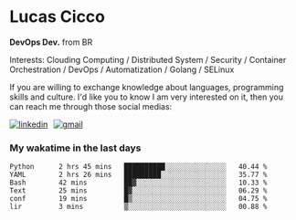 # Lucas Cicco

**DevOps Dev.** from BR

Interests: Clouding Computing / Distributed System / Security / Container Orchestration / DevOps / Automatization / Golang / SELinux

If you are willing to exchange knowledge about languages, programming skills and culture. I'd like you to know I am very interested on it, then you can reach me through those social medias:

<div style="display: flex; align-items: center; gap: 10px;">
  <a href="https://www.linkedin.com/in/lucas-vitor-de-cicco" target="_blank">
    <img
      src="https://img.shields.io/badge/-LinkedIn-%230077B5?style=for-the-badge&logo=linkedin&logoColor=white"
      alt="linkedin"
      target="_blank" 
    />
  </a>
  <a href="mailto:lucasvitorx1@gmail.com">
      <img
        src="https://img.shields.io/badge/-Gmail-%23333?style=for-the-badge&logo=gmail&logoColor=white"
        alt="gmail"
        target="_blank"
      />
  </a>
</div>

### My wakatime in the last days

<!--START_SECTION:waka-->

```text
Python      2 hrs 45 mins   ██████████░░░░░░░░░░░░░░░   40.44 %
YAML        2 hrs 26 mins   █████████░░░░░░░░░░░░░░░░   35.77 %
Bash        42 mins         ██▓░░░░░░░░░░░░░░░░░░░░░░   10.33 %
Text        25 mins         █▓░░░░░░░░░░░░░░░░░░░░░░░   06.29 %
conf        19 mins         █▒░░░░░░░░░░░░░░░░░░░░░░░   04.75 %
lir         3 mins          ▒░░░░░░░░░░░░░░░░░░░░░░░░   00.88 %
```

<!--END_SECTION:waka-->
